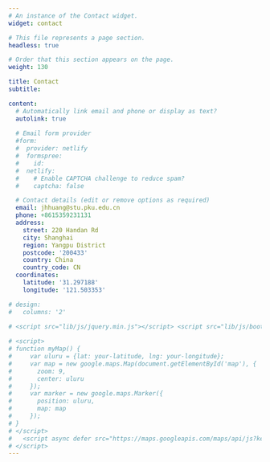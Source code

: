 ```yaml
---
# An instance of the Contact widget.
widget: contact

# This file represents a page section.
headless: true

# Order that this section appears on the page.
weight: 130

title: Contact
subtitle:

content:
  # Automatically link email and phone or display as text?
  autolink: true
  
  # Email form provider
  #form:
  #  provider: netlify
  #  formspree:
  #    id:
  #  netlify:
  #    # Enable CAPTCHA challenge to reduce spam?
  #    captcha: false

  # Contact details (edit or remove options as required)
  email: jhhuang@stu.pku.edu.cn
  phone: +8615359231131
  address:
    street: 220 Handan Rd
    city: Shanghai
    region: Yangpu District
    postcode: '200433'
    country: China
    country_code: CN
  coordinates:
    latitude: '31.297188'
    longitude: '121.503353'

# design:
#   columns: '2'
 
# <script src="lib/js/jquery.min.js"></script> <script src="lib/js/bootstrap.min.js"></script>

# <script>
# function myMap() {
#     var uluru = {lat: your-latitude, lng: your-longitude};
#     var map = new google.maps.Map(document.getElementById('map'), {
#       zoom: 9,
#       center: uluru
#     });
#     var marker = new google.maps.Marker({
#       position: uluru,
#       map: map
#     });
# }
# </script>
#   <script async defer src="https://maps.googleapis.com/maps/api/js?key=AIzaSyCVe9EfAXvTXXjZTqLg96iZklLOC_jyl3A&callback=initMap">
# </script>
---
```

